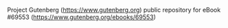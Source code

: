Project Gutenberg (https://www.gutenberg.org) public repository for
eBook #69553 (https://www.gutenberg.org/ebooks/69553)
